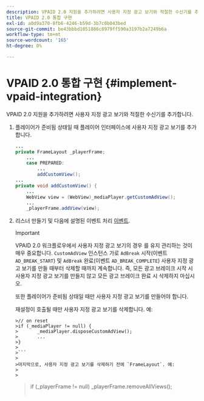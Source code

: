 ```yaml
---
description: VPAID 2.0 지원을 추가하려면 사용자 지정 광고 보기와 적절한 수신기를 추가합니다.
title: VPAID 2.0 통합 구현
exl-id: a0d9a370-8fb6-4246-b59d-3b7c0b043bed
source-git-commit: be43bbbd1051886c8979ff590a3197b2a7249b6a
workflow-type: tm+mt
source-wordcount: '165'
ht-degree: 0%

---
```


# VPAID 2.0 통합 구현 {#implement-vpaid-integration}

VPAID 2.0 지원을 추가하려면 사용자 지정 광고 보기와 적절한 수신기를 추가합니다.

1. 플레이어가 준비됨 상태일 때 플레이어 인터페이스에 사용자 지정 광고 보기를 추가합니다.

   ```java
   ... 
   private FrameLayout _playerFrame; 
       ... 
       case PREPARED: 
           ... 
           addCustomView(); 
   ... 
   private void addCustomView() { 
       ... 
       WebView view = (WebView)_mediaPlayer.getCustomAdView(); 
       ... 
       _playerFrame.addView(view);
   ```

1. 리스너 만들기 및 다음에 설명된 이벤트 처리 [이벤트](../../../../tvsdk-3x-android-prog/android-3x-events-notifications/events-summary/android-3x-events-summary.md).

   >[!IMPORTANT]
   >
   >VPAID 2.0 워크플로우에서 사용자 지정 광고 보기의 경우 를 유지 관리하는 것이 매우 중요합니다. `CustomAdView` 인스턴스 가로 `AdBreak` 시작(이벤트 `AD_BREAK_START`) 및 `AdBreak` 완료(이벤트 `AD_BREAK_COMPLETE`) 사용자 지정 광고 보기를 만들 때부터 삭제할 때까지 계속합니다. 즉, 모든 광고 브레이크 시작 시 사용자 지정 광고 보기를 만들지 않고 모든 광고 브레이크 완료 시 삭제하지 마십시오.
   >
   >
   >또한 플레이어가 준비됨 상태일 때만 사용자 지정 광고 보기를 만들어야 합니다.
   >
   >
   >재설정이 호출될 때만 사용자 지정 광고 보기를 삭제합니다. 예:
   >
   >
   ```
   >// on reset 
   >if (_mediaPlayer != null) { 
   >       _mediaPlayer.disposeCustomAdView(); 
   >       ... 
   >} 
   >
   >```
   >
   >마지막으로, 사용자 지정 광고 보기를 삭제하기 전에 `FrameLayout`. 예:
   >
   >
   ```
   >if (_playerFrame != null) 
   >       _playerFrame.removeAllViews(); 
   >```
